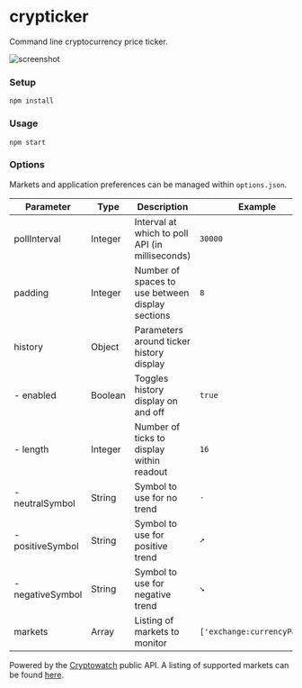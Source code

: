 # crypticker
Command line cryptocurrency price ticker.

![screenshot](https://github.com/sblaurock/crypticker/raw/master/screenshot.png "Example screenshot of ticker.")

### Setup
    npm install

### Usage
    npm start

### Options
Markets and application preferences can be managed within `options.json`.

| Parameter | Type | Description | Example |
| --- | --- | --- | --- |
| pollInterval | Integer | Interval at which to poll API (in milliseconds) | `30000` |
| padding | Integer | Number of spaces to use between display sections | `8` |
| history | Object | Parameters around ticker history display | |
| - enabled | Boolean | Toggles history display on and off | `true` |
| - length | Integer | Number of ticks to display within readout | `16` |
| - neutralSymbol | String | Symbol to use for no trend | `⋅` |
| - positiveSymbol | String | Symbol to use for positive trend | `➚` |
| - negativeSymbol | String | Symbol to use for negative trend | `➘` |
| markets | Array | Listing of markets to monitor | `['exchange:currencyPair']` |

Powered by the [Cryptowatch](https://cryptowat.ch/docs/api) public API. A listing of supported markets can be found [here](https://api.cryptowat.ch/markets).
